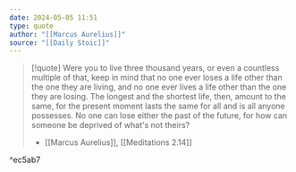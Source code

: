 ```yaml
---
date: 2024-05-05 11:51
type: quote
author: "[[Marcus Aurelius]]"
source: "[[Daily Stoic]]"
---
```



> [!quote]
> Were you to live three thousand years, or even a countless multiple of that, keep in mind that no one ever loses a life other than the one they are living, and no one ever lives a life other than the one they are losing. The longest and the shortest life, then, amount to the same, for the present moment lasts the same for all and is all anyone possesses. No one can lose either the past of the future, for how can someone be deprived of what's not theirs?
> - [[Marcus Aurelius]], [[Meditations 2.14]]

^ec5ab7

